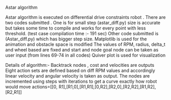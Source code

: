 Astar algorithm

Astar algorithm is executed on differential drive constraints robot .
There are two codes submitted . One is for small step (astar_diff.py) size is accurate but takes some time to compile and works for every point with less threshold. (test case compilation time :- 191 sec)
Other code submitted is (Astar_diff.py) which has bigger step size. 
Matplotlib is used for the animation and obstacle space is modified
The values of RPM, radius, delta_t and wheel based are fixed and start and node goal node can be taken as user input (from lines 69-74 in all codes)
Quiver plot is used for visualization


Details of algorithm:-
Backtrack nodes , cost and velocities are outputs
Eight action sets are defined based on diff RPM values and accordingly linear velocity and angular velocity is taken as output. 
The nodes are incremented using steps with iterations to get a curve exactly how robot would move
actions=[[0, R1],[R1,0],[R1,R1],[0,R2],[R2,0],[R2,R2],[R1,R2],[R2,R1]]


